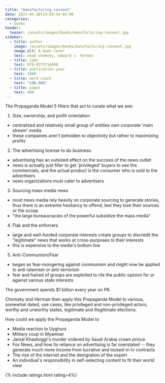 ```yaml
---
title: "manufacturing consent"
date: 2021-03-26T23:59:54-04:00
categories:
  - books
header:
  teaser: /assets/images/books/manufacturing-consent.jpg
sidebar:
  - title: author
    image: /assets/images/books/manufacturing-consent.jpg
    image_alt: A book cover
    text: noam chomsky, edward s. herman
  - title: isbn
    text: 978-0375714498
  - title: publication year
    text: 1988
  - title: word count
    text: "198,000"
  - title: pages
    text: 480
---
```


The Propaganda Model
5 filters that act to curate what we see:

1. Size, ownership, and profit orientation
- centralized and relatively small group of entities own corporate 'main stream' media
- these companies aren't beholden to objectivity but rather to maximizing profits

2. The advertising license to do business:
- advertising has an outsized effect on the success of the news outlet
- news is actually just filler to get 'privileged' buyers to see the commercials, and the actual product is the consumer who is sold to the advertisers
- news organizations must cater to advertisers

3. Sourcing mass media news
- most news media rely heavily on corporate sourcing to generate stories, thus there is an extreme hesitancy to offend, lest they lose their sources or the scoop
- "the large bureaucracies of the powerful subsidize the mass media"

4. Flak and the enforcers
- large and well-funded corporate interests create groups to discredit the "legitimate" news that works at cross-purposes to their interests
- this is expensive to the media's bottom line

5. Anti-Communism/Fear
- began as fear-mongering against communism and might now be applied to anti-islamism or anti-terrorism
- fear and hatred of groups are exploited to rile the public opinion for or against various state interests

The government spends $1 billion every year on PR.

Chomsky and Herman then apply this Propaganda Model to various, somewhat dated, use cases, like privileged and non-privileged actors, worthy and unworthy states, legitimate and illegitimate elections.

How could we apply the Propaganda Model to
- Media reaction to Uyghurs
- Military coup in Myanmar
- Jamal Khashoggi's murder ordered by Saudi Arabia crown prince
- Fox News, and how its reliance on advertising is far overstated -- they generate much more income from lucrative and locked-in tv contracts
- The rise of the internet and the denigration of the expert
- An individual's responsibility in self-selecting content to fit their world view

{% include ratings.html rating=4%}